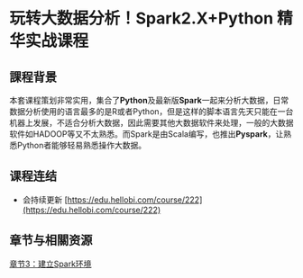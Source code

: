 # 玩转大数据分析！Spark2.X+Python 精华实战课程

## 課程背景

本套课程策划非常实用，集合了**Python**及最新版**Spark**一起来分析大数据，日常数据分析使用的语言最多的是R或者Python，但是这样的脚本语言先天只能在一台机器上发展，不适合分析大数据，因此需要其他大数据软件来处理，一般的大数据软件如HADOOP等又不太熟悉。而Spark是由Scala编写，也推出**Pyspark**，让熟悉Python者能够轻易熟悉操作大数据。

## 课程连结

* 会持续更新
[https://edu.hellobi.com/course/222](https://edu.hellobi.com/course/222)


## 章节与相關资源

[章节3：建立Spark环境](https://github.com/bryanyang0528/hellobi/tree/master/pyspark/env)